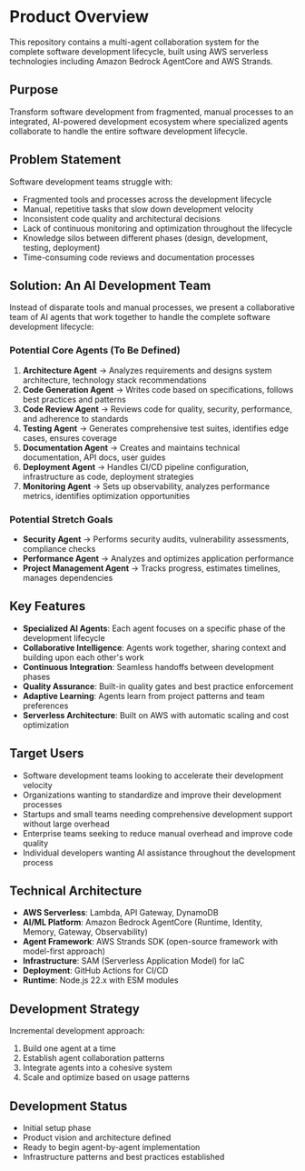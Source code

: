 # Product Overview

This repository contains a multi-agent collaboration system for the complete software development lifecycle, built using AWS serverless technologies including Amazon Bedrock AgentCore and AWS Strands.

## Purpose

Transform software development from fragmented, manual processes to an integrated, AI-powered development ecosystem where specialized agents collaborate to handle the entire software development lifecycle.

## Problem Statement

Software development teams struggle with:

- Fragmented tools and processes across the development lifecycle
- Manual, repetitive tasks that slow down development velocity
- Inconsistent code quality and architectural decisions
- Lack of continuous monitoring and optimization throughout the lifecycle
- Knowledge silos between different phases (design, development, testing, deployment)
- Time-consuming code reviews and documentation processes

## Solution: An AI Development Team
Instead of disparate tools and manual processes, we present a collaborative team of AI agents that work together to handle the complete software development lifecycle:

### Potential Core Agents (To Be Defined)

1. **Architecture Agent** → Analyzes requirements and designs system architecture, technology stack recommendations
2. **Code Generation Agent** → Writes code based on specifications, follows best practices and patterns
3. **Code Review Agent** → Reviews code for quality, security, performance, and adherence to standards
4. **Testing Agent** → Generates comprehensive test suites, identifies edge cases, ensures coverage
5. **Documentation Agent** → Creates and maintains technical documentation, API docs, user guides
6. **Deployment Agent** → Handles CI/CD pipeline configuration, infrastructure as code, deployment strategies
7. **Monitoring Agent** → Sets up observability, analyzes performance metrics, identifies optimization opportunities

### Potential Stretch Goals

- **Security Agent** → Performs security audits, vulnerability assessments, compliance checks
- **Performance Agent** → Analyzes and optimizes application performance
- **Project Management Agent** → Tracks progress, estimates timelines, manages dependencies

## Key Features

- **Specialized AI Agents**: Each agent focuses on a specific phase of the development lifecycle
- **Collaborative Intelligence**: Agents work together, sharing context and building upon each other's work
- **Continuous Integration**: Seamless handoffs between development phases
- **Quality Assurance**: Built-in quality gates and best practice enforcement
- **Adaptive Learning**: Agents learn from project patterns and team preferences
- **Serverless Architecture**: Built on AWS with automatic scaling and cost optimization

## Target Users

- Software development teams looking to accelerate their development velocity
- Organizations wanting to standardize and improve their development processes
- Startups and small teams needing comprehensive development support without large overhead
- Enterprise teams seeking to reduce manual overhead and improve code quality
- Individual developers wanting AI assistance throughout the development process

## Technical Architecture

- **AWS Serverless**: Lambda, API Gateway, DynamoDB
- **AI/ML Platform**: Amazon Bedrock AgentCore (Runtime, Identity, Memory, Gateway, Observability)
- **Agent Framework**: AWS Strands SDK (open-source framework with model-first approach)
- **Infrastructure**: SAM (Serverless Application Model) for IaC
- **Deployment**: GitHub Actions for CI/CD
- **Runtime**: Node.js 22.x with ESM modules

## Development Strategy

Incremental development approach:

1. Build one agent at a time
2. Establish agent collaboration patterns
3. Integrate agents into a cohesive system
4. Scale and optimize based on usage patterns

## Development Status

- Initial setup phase
- Product vision and architecture defined
- Ready to begin agent-by-agent implementation
- Infrastructure patterns and best practices established
